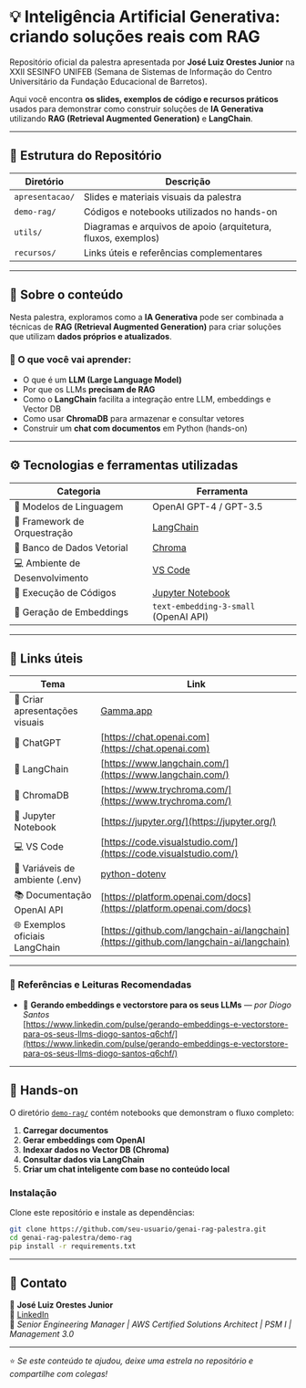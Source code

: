 # 💡 Inteligência Artificial Generativa: criando soluções reais com RAG

Repositório oficial da palestra apresentada por **José Luiz Orestes Junior** na XXII SESINFO UNIFEB (Semana de Sistemas de Informação do Centro Universitário da Fundação Educacional de Barretos).

Aqui você encontra **os slides, exemplos de código e recursos práticos** usados para demonstrar como construir soluções de **IA Generativa** utilizando **RAG (Retrieval Augmented Generation)** e **LangChain**.

---

## 🧩 Estrutura do Repositório

| Diretório | Descrição |
|------------|------------|
| `apresentacao/` | Slides e materiais visuais da palestra |
| `demo-rag/` | Códigos e notebooks utilizados no hands-on |
| `utils/` | Diagramas e arquivos de apoio (arquitetura, fluxos, exemplos) |
| `recursos/` | Links úteis e referências complementares |

---

## 🧠 Sobre o conteúdo

Nesta palestra, exploramos como a **IA Generativa** pode ser combinada a técnicas de **RAG (Retrieval Augmented Generation)** para criar soluções que utilizam **dados próprios e atualizados**.

### 🧩 O que você vai aprender:
- O que é um **LLM (Large Language Model)**  
- Por que os LLMs **precisam de RAG**  
- Como o **LangChain** facilita a integração entre LLM, embeddings e Vector DB  
- Como usar **ChromaDB** para armazenar e consultar vetores  
- Construir um **chat com documentos** em Python (hands-on)

---

## ⚙️ Tecnologias e ferramentas utilizadas

| Categoria | Ferramenta |
|------------|-------------|
| 🧠 Modelos de Linguagem | OpenAI GPT-4 / GPT-3.5 |
| 🧩 Framework de Orquestração | [LangChain](https://www.langchain.com/) |
| 🧮 Banco de Dados Vetorial | [Chroma](https://www.trychroma.com/) |
| 💻 Ambiente de Desenvolvimento | [VS Code](https://code.visualstudio.com/) |
| 📓 Execução de Códigos | [Jupyter Notebook](https://jupyter.org/) |
| 🔡 Geração de Embeddings | `text-embedding-3-small` (OpenAI API) |

---

## 🧭 Links úteis  

| Tema | Link |
|------|------|
| 🎨 Criar apresentações visuais | [Gamma.app](https://gamma.app) |
| 🤖 ChatGPT | [https://chat.openai.com](https://chat.openai.com) |
| 🧩 LangChain | [https://www.langchain.com/](https://www.langchain.com/) |
| 🧱 ChromaDB | [https://www.trychroma.com/](https://www.trychroma.com/) |
| 📓 Jupyter Notebook | [https://jupyter.org/](https://jupyter.org/) |
| 💻 VS Code | [https://code.visualstudio.com/](https://code.visualstudio.com/) |
| 🔐 Variáveis de ambiente (.env) | [python-dotenv](https://pypi.org/project/python-dotenv/) |
| 📚 Documentação OpenAI API | [https://platform.openai.com/docs](https://platform.openai.com/docs) |
| 🌐 Exemplos oficiais LangChain | [https://github.com/langchain-ai/langchain](https://github.com/langchain-ai/langchain) |

---

### 📖 Referências e Leituras Recomendadas

- 🧮 **Gerando embeddings e vectorstore para os seus LLMs** — *por Diogo Santos*  
  [https://www.linkedin.com/pulse/gerando-embeddings-e-vectorstore-para-os-seus-llms-diogo-santos-q6chf/](https://www.linkedin.com/pulse/gerando-embeddings-e-vectorstore-para-os-seus-llms-diogo-santos-q6chf/)
  
---

## 🚀 Hands-on

O diretório [`demo-rag/`](demo-rag/) contém notebooks que demonstram o fluxo completo:

1. **Carregar documentos**
2. **Gerar embeddings com OpenAI**
3. **Indexar dados no Vector DB (Chroma)**
4. **Consultar dados via LangChain**
5. **Criar um chat inteligente com base no conteúdo local**

### Instalação

Clone este repositório e instale as dependências:

```bash
git clone https://github.com/seu-usuario/genai-rag-palestra.git
cd genai-rag-palestra/demo-rag
pip install -r requirements.txt
```

---
## 💬 Contato  

📧 **José Luiz Orestes Junior**  
💼 [LinkedIn](https://www.linkedin.com/in/jose-luiz-orestes-junior-bab0556a/)  
🏢 *Senior Engineering Manager | AWS Certified Solutions Architect | PSM I | Management 3.0*  


---

⭐ *Se este conteúdo te ajudou, deixe uma estrela no repositório e compartilhe com colegas!*

